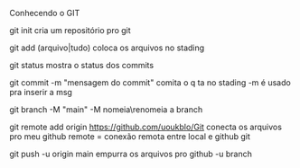 Conhecendo o GIT

git init
    cria um repositório pro git

git add (arquivo|tudo)
    coloca os arquivos no stading

git status
    mostra o status dos commits

git commit -m "mensagem do commit"
    comita o q ta no stading
    -m é usado pra inserir a msg

git branch -M "main"
    -M nomeia\renomeia a branch

git remote add origin https://github.com/uoukblo/Git
    conecta os arquivos pro meu github
    remote = conexão remota entre local e github
    git <comando remote> <comando add> <nome> <url>

git push -u origin main
    empurra os arquivos pro github 
    -u <nome> branch





